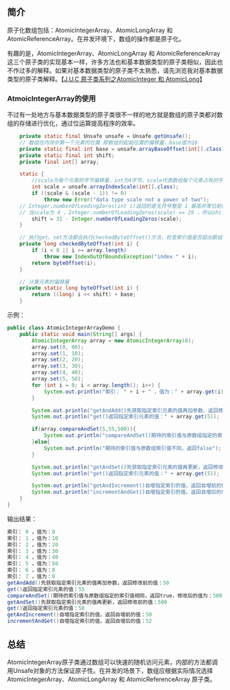 ## 简介

原子化数组包括：AtomicIntegerArray、AtomicLongArray 和 AtomicReferenceArray。在并发环境下，数组的操作都是原子化。

有趣的是，AtomicIntegerArray、AtomicLongArray 和 AtomicReferenceArray这三个原子类的实现基本一样，许多方法也和基本数据类型的原子类相似，因此也不作过多的解释。如果对基本数据类型的原子类不太熟悉，请先浏览我对基本数据类型的原子类解释。【[J.U.C 原子类系列之AtomicInteger 和 AtomicLong](https://www.jianshu.com/p/5d87871b4bf9)】

### AtmoicIntegerArray的使用

不过有一处地方与基本数据类型的原子类很不一样的地方就是数组的原子类都对数组的存储进行优化，通过位运算提高程序的效率。

```java
    private static final Unsafe unsafe = Unsafe.getUnsafe();
    // 数组在内存中第一个元素的位置 即数组的起始位置的偏移量，base值为16
    private static final int base = unsafe.arrayBaseOffset(int[].class);
    private static final int shift;
    private final int[] array;

    static {
        //scale为每个元素的字节偏移量，int为4字节。scale代表数组每个元素占有的字节数
        int scale = unsafe.arrayIndexScale(int[].class);
        if ((scale & (scale - 1)) != 0)
            throw new Error("data type scale not a power of two");
	// Integer.numberOfLeadingZeros(int i)返回的是无符号整型 i 最高非零位前面 0 的个数
	// 当scale为 4 ，Integer.numberOfLeadingZeros(scale) == 29 ，所以shift的值为 2
        shift = 31 - Integer.numberOfLeadingZeros(scale);
    }

    // 执行get、set方法都会执行checkedByteOffset()方法，检查索引值是否超出数组长度，如果没超出就执行byteOffset()方法
    private long checkedByteOffset(int i) {
        if (i < 0 || i >= array.length)
            throw new IndexOutOfBoundsException("index " + i);
        return byteOffset(i);
    }

    // 计算元素的偏移量
    private static long byteOffset(int i) {
        return ((long) i << shift) + base;
    }
```

示例：

```java
public class AtomicIntegerArrayDemo {
    public static void main(String[] args) {
        AtomicIntegerArray array = new AtomicIntegerArray(8);
        array.set(0, 00);
        array.set(1, 10);
        array.set(2, 20);
        array.set(3, 30);
        array.set(4, 40);
        array.set(5, 50);
        for (int i = 0; i < array.length(); i++) {
            System.out.println("索引： " + i + " ，值为：" + array.get(i));
        }

        System.out.println("getAndAdd()先获取指定索引元素的值再加参数，返回修改前的值：" + array.getAndAdd(5,5));
        System.out.println("get()返回指定索引元素的值：" + array.get(5));

        if(array.compareAndSet(5,55,500)){
            System.out.println("compareAndSet()期待的索引值与原数组指定的索引值相同，返回true，修改后的值为：" + array.get(5));
        }else{
            System.out.println("期待的索引值与原数组索引值不同，返回false");
        }

        System.out.println("getAndSet()先获取指定索引元素的值再更新，返回修改前的值：" + array.getAndSet(5,50));
        System.out.println("get()返回指定索引元素的值：" + array.get(5));

        System.out.println("getAndIncrement()自增指定索引的值，返回自增前的值：" + array.getAndIncrement(5));
        System.out.println("incrementAndGet()自增指定索引的值，返回自增后的值：" + array.incrementAndGet(5));
    }
}
```
输出结果：
```java
索引： 0 ，值为：0
索引： 1 ，值为：10
索引： 2 ，值为：20
索引： 3 ，值为：30
索引： 4 ，值为：40
索引： 5 ，值为：50
索引： 6 ，值为：0
索引： 7 ，值为：0
getAndAdd()先获取指定索引元素的值再加参数，返回修改前的值：50
get()返回指定索引元素的值：55
compareAndSet()期待的索引值与原数组指定的索引值相同，返回true，修改后的值为：500
getAndSet()先获取指定索引元素的值再更新，返回修改前的值：500
get()返回指定索引元素的值：50
getAndIncrement()自增指定索引的值，返回自增前的值：50
incrementAndGet()自增指定索引的值，返回自增后的值：52
```



## 总结

AtomicIntegerArray原子类通过数组可以快速的随机访问元素，内部的方法都调用Unsafe对象的方法保证原子性。在并发的场景下，数组应根据实际情况选择AtomicIntegerArray、AtomicLongArray 和 AtomicReferenceArray 原子类。



